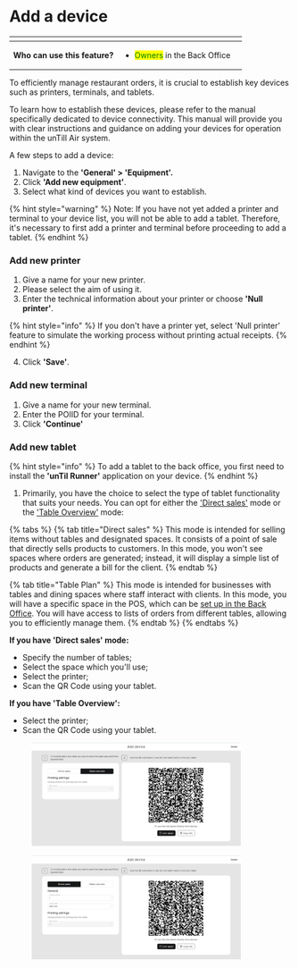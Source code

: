 # Add a device

<table data-card-size="large" data-view="cards" data-full-width="true"><thead><tr><th></th><th></th><th></th></tr></thead><tbody><tr><td><strong>Who can use this feature?</strong></td><td><ul><li><mark style="color:green;">Owners</mark> in the Back Office</li></ul></td><td></td></tr></tbody></table>

To efficiently manage restaurant orders, it is crucial to establish key devices such as printers, terminals, and tablets.

To learn how to establish these devices, please refer to the manual specifically dedicated to device connectivity. This manual will provide you with clear instructions and guidance on adding your devices for operation within the unTill Air system.

A few steps to add a device:

1. Navigate to the **'General' > 'Equipment'.**
2. Click **'Add new equipment'**.
3. Select what kind of devices you want to establish.

{% hint style="warning" %}
Note: If you have not yet added a printer and terminal to your device list, you will not be able to add a tablet. Therefore, it's necessary to first add a printer and terminal before proceeding to add a tablet.
{% endhint %}

### Add new printer

1. Give a name for your new printer.
2. Please select the aim of using it.
3. Enter the technical information about your printer or choose **'Null printer'**.

{% hint style="info" %}
If you don't have a printer yet, select 'Null printer' feature to simulate the working process without printing actual receipts.
{% endhint %}

4. Click **'Save'**.

### Add new terminal

1. Give a name for your new terminal.
2. Enter the POIID for your terminal.
3. Click **'Continue'**

### Add new tablet

{% hint style="info" %}
To add a tablet to the back office, you first need to install the **'unTil Runner'** application on your device.
{% endhint %}

1. Primarily, you have the choice to select the type of tablet functionality that suits your needs. You can opt for either the ['Direct sales'](../../features/sales-modes/direct-sales-mode.md) mode or the ['Table Overview'](../../features/sales-modes/table-plan-mode.md) mode:

{% tabs %}
{% tab title="Direct sales" %}
This mode is intended for selling items without tables and designated spaces. It consists of a point of sale that directly sells products to customers. In this mode, you won't see spaces where orders are generated; instead, it will display a simple list of products and generate a bill for the client.
{% endtab %}

{% tab title="Table Plan" %}
This mode is intended for businesses with tables and dining spaces where staff interact with clients. In this mode, you will have a specific space in the POS, which can be [set up in the Back Office](../../features/spaces/manage-spaces.md). You will have access to lists of orders from different tables, allowing you to efficiently manage them.&#x20;
{% endtab %}
{% endtabs %}

**If you have 'Direct sales' mode:**

* Specify the number of tables;
* Select the space which you'll use;
* Select the printer;
* Scan the QR Code using your tablet.

**If you have 'Table Overview':**

* Select the printer;
* Scan the QR Code using your tablet.

<div>

<figure><img src="../../.gitbook/assets/adding-device.jpg" alt="" width="375"><figcaption></figcaption></figure>

 

<figure><img src="../../.gitbook/assets/adding-device2.jpg" alt="" width="375"><figcaption></figcaption></figure>

</div>
